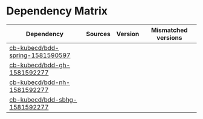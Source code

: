 # Dependency Matrix

Dependency | Sources | Version | Mismatched versions
---------- | ------- | ------- | -------------------
[cb-kubecd/bdd-spring-1581590597](https://github.com/cb-kubecd/bdd-spring-1581590597.git) |  | []() | 
[cb-kubecd/bdd-gh-1581592277](https://github.com/cb-kubecd/bdd-gh-1581592277.git) |  | []() | 
[cb-kubecd/bdd-nh-1581592277](https://github.com/cb-kubecd/bdd-nh-1581592277.git) |  | []() | 
[cb-kubecd/bdd-sbhg-1581592277](https://github.com/cb-kubecd/bdd-sbhg-1581592277.git) |  | []() | 
